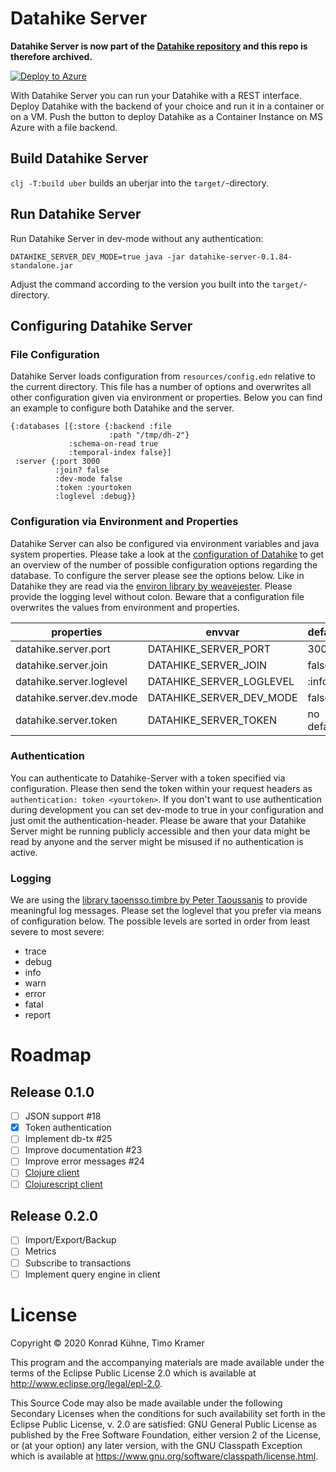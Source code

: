 # Datahike Server

**Datahike Server is now part of the [Datahike repository](https://github.com/replikativ/datahike/) and this repo is therefore archived.**

[![Deploy to Azure](https://aka.ms/deploytoazurebutton)](https://portal.azure.com/#create/Microsoft.Template/uri/https%3A%2F%2Fraw.githubusercontent.com%2Freplikativ%2Fdatahike-server%2Fmaster%2Fazuredeploy.json)

With Datahike Server you can run your Datahike with a REST interface. Deploy
Datahike with the backend of your choice and run it in a container or on a VM.
Push the button to deploy Datahike as a Container Instance on MS Azure with
a file backend.

## Build Datahike Server

`clj -T:build uber` builds an uberjar into the `target/`-directory.

## Run Datahike Server

Run Datahike Server in dev-mode without any authentication:

`DATAHIKE_SERVER_DEV_MODE=true java -jar datahike-server-0.1.84-standalone.jar`

Adjust the command according to the version you built into the `target/`-directory.

## Configuring Datahike Server
### File Configuration

Datahike Server loads configuration from `resources/config.edn` relative to the
current directory. This file has a number of options and overwrites all other
configuration given via environment or properties. Below you can find an example
to configure both Datahike and the server.
```
{:databases [{:store {:backend :file
                      :path "/tmp/dh-2"}
             :schema-on-read true
             :temporal-index false}]
 :server {:port 3000
          :join? false
          :dev-mode false
          :token :yourtoken
          :loglevel :debug}}
```

### Configuration via Environment and Properties

Datahike Server can also be configured via environment variables and java system
properties. Please take a look at the [configuration of Datahike](https://github.com/replikativ/datahike/blob/development/doc/config.md) to get an
overview of the number of possible configuration options regarding the database.
To configure the server please see the options below. Like in Datahike they are
read via the [environ library by weavejester](https://github.com/weavejester/environ).
Please provide the logging level without colon. Beware that a configuration file
overwrites the values from environment and properties.

properties                  | envvar                   | default
----------------------------|--------------------------|-------------
datahike.server.port        | DATAHIKE_SERVER_PORT     | 3000
datahike.server.join        | DATAHIKE_SERVER_JOIN     | false
datahike.server.loglevel    | DATAHIKE_SERVER_LOGLEVEL | :info
datahike.server.dev.mode    | DATAHIKE_SERVER_DEV_MODE | false
datahike.server.token       | DATAHIKE_SERVER_TOKEN    | no default

### Authentication

You can authenticate to Datahike-Server with a token specified via configuration. Please
then send the token within your request headers as `authentication: token <yourtoken>`.
If you don't want to use authentication during development you can set dev-mode to true
in your configuration and just omit the authentication-header. Please be aware that your
Datahike Server might be running publicly accessible and then your data might be read
by anyone and the server might be misused if no authentication is active.

### Logging

We are using the [library taoensso.timbre by Peter Taoussanis](https://github.com/ptaoussanis/timbre/) to provide
meaningful log messages. Please set the loglevel that you prefer via means
of configuration below. The possible levels are sorted in order from least
severe to most severe:
- trace
- debug
- info
- warn
- error
- fatal
- report

# Roadmap

## Release 0.1.0
- [ ] JSON support #18
- [x] Token authentication
- [ ] Implement db-tx #25
- [ ] Improve documentation #23
- [ ] Improve error messages #24
- [ ] [Clojure client](https://github.com/replikativ/datahike-client/)
- [ ] [Clojurescript client](https://github.com/replikativ/datahike-client/)

## Release 0.2.0
- [ ] Import/Export/Backup
- [ ] Metrics
- [ ] Subscribe to transactions
- [ ] Implement query engine in client

# License

Copyright © 2020 Konrad Kühne, Timo Kramer

This program and the accompanying materials are made available under the
terms of the Eclipse Public License 2.0 which is available at
http://www.eclipse.org/legal/epl-2.0.

This Source Code may also be made available under the following Secondary
Licenses when the conditions for such availability set forth in the Eclipse
Public License, v. 2.0 are satisfied: GNU General Public License as published by
the Free Software Foundation, either version 2 of the License, or (at your
option) any later version, with the GNU Classpath Exception which is available
at https://www.gnu.org/software/classpath/license.html.
